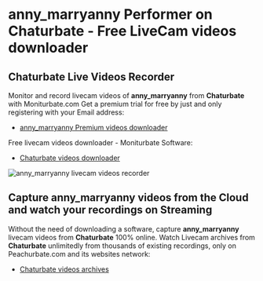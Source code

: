 # anny_marryanny Performer on Chaturbate - Free LiveCam videos downloader

## Chaturbate Live Videos Recorder

Monitor and record livecam videos of **anny_marryanny** from **Chaturbate** with Moniturbate.com
Get a premium trial for free by just and only registering with your Email address:
* [anny_marryanny Premium videos downloader](https://moniturbate.com/request-demo-licence-key.html)

Free livecam videos downloader - Moniturbate Software:
* [Chaturbate videos downloader](https://moniturbate.com/moniturbate-download-software.html)

![anny_marryanny livecam videos recorder](https://peachurnet.com/templates/moniturbate-software.png)


## Capture anny_marryanny videos from the Cloud and watch your recordings on Streaming

Without the need of downloading a software, capture **anny_marryanny** livecam videos from **Chaturbate** 100% online.
Watch Livecam archives from **Chaturbate** unlimitedly from thousands of existing recordings, only on Peachurbate.com and its websites network:
* [Chaturbate videos archives](https://peachurnet.com/)